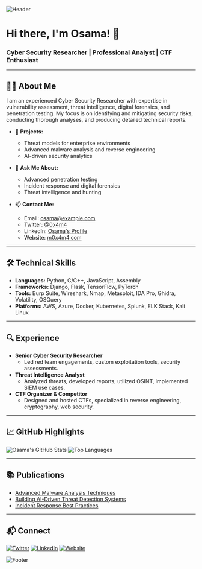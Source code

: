 ![Header](https://your-image-url.com/header-image)

# Hi there, I'm Osama! 👋

### Cyber Security Researcher | Professional Analyst | CTF Enthusiast

---

## 🧑‍💻 About Me

I am an experienced Cyber Security Researcher with expertise in vulnerability assessment, threat intelligence, digital forensics, and penetration testing. My focus is on identifying and mitigating security risks, conducting thorough analyses, and producing detailed technical reports.

- 🔭 **Projects:**
  - Threat models for enterprise environments
  - Advanced malware analysis and reverse engineering
  - AI-driven security analytics

- 💬 **Ask Me About:**
  - Advanced penetration testing
  - Incident response and digital forensics
  - Threat intelligence and hunting

- 📫 **Contact Me:**
  - Email: osama@example.com
  - Twitter: [@0x4m4](https://twitter.com/0x4m4)
  - LinkedIn: [Osama's Profile](https://www.linkedin.com/in/osama)
  - Website: [m0x4m4.com](https://m0x4m4.com)

---

## 🛠️ Technical Skills

- **Languages:** Python, C/C++, JavaScript, Assembly
- **Frameworks:** Django, Flask, TensorFlow, PyTorch
- **Tools:** Burp Suite, Wireshark, Nmap, Metasploit, IDA Pro, Ghidra, Volatility, OSQuery
- **Platforms:** AWS, Azure, Docker, Kubernetes, Splunk, ELK Stack, Kali Linux

---

## 🔍 Experience

- **Senior Cyber Security Researcher**
  - Led red team engagements, custom exploitation tools, security assessments.
- **Threat Intelligence Analyst**
  - Analyzed threats, developed reports, utilized OSINT, implemented SIEM use cases.
- **CTF Organizer & Competitor**
  - Designed and hosted CTFs, specialized in reverse engineering, cryptography, web security.

---

## 📈 GitHub Highlights

![Osama's GitHub Stats](https://github-readme-stats.vercel.app/api?username=0x4m4&show_icons=true&theme=radical)
![Top Languages](https://github-readme-stats.vercel.app/api/top-langs/?username=0x4m4&layout=compact&theme=radical)

---

## 📚 Publications

- [Advanced Malware Analysis Techniques](https://m0x4m4.com/advanced-malware-analysis-techniques)
- [Building AI-Driven Threat Detection Systems](https://m0x4m4.com/building-ai-driven-threat-detection-systems)
- [Incident Response Best Practices](https://m0x4m4.com/incident-response-best-practices)

---

## 📬 Connect

[![Twitter](https://img.shields.io/badge/Twitter-1DA1F2?style=for-the-badge&logo=twitter&logoColor=white)](https://twitter.com/0x4m4)
[![LinkedIn](https://img.shields.io/badge/LinkedIn-0A66C2?style=for-the-badge&logo=linkedin&logoColor=white)](https://www.linkedin.com/in/osama)
[![Website](https://img.shields.io/badge/Website-000000?style=for-the-badge&logo=About.me&logoColor=white)](https://m0x4m4.com)

![Footer](https://your-image-url.com/footer-image)

